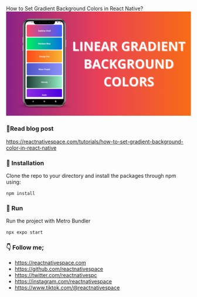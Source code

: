 How to Set Gradient Background Colors in React Native?
![Screenshot](screenshot.png)

### 📖Read blog post
https://reactnativespace.com/tutorials/how-to-set-gradient-background-color-in-react-native

### 📘 Installation
Clone the repo to your directory and install the packages through npm using:
```
npm install
```

### 🔬 Run
Run the project with Metro Bundler
```
npx expo start
```

### 👇 Follow me;
- https://reactnativespace.com
- https://github.com/reactnativespace
- https://twitter.com/reactnativespc
- https://instagram.com/reactnativespace
- https://www.tiktok.com/@reactnativespace
